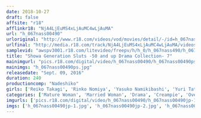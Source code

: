 ```yaml
---
date: 2018-10-27
draft: false
affsite: "r18"
afflinkr18: "NjA4LjEuMS4xLjAuMC4wLjAuMA"
url: "h_067nass00490"
urloriginal: "http://www.r18.com/videos/vod/movies/detail/-/id=h_067nass00490"
urlfinal: "http://media.r18.com/track/NjA4LjEuMS4xLjAuMC4wLjAuMA/videos/vod/movies/detail/-/id=h_067nass00490"
samplevid: "awspv3001.r18.com/litevideo/freepv/h/h_0/h_067nass490/h_067nass490_dmb_w.mp4"
title: "Showa Generation Sluts -50 and up Drama Collection- 7"
mainimgurl: "pics.r18.com/digital/video/h_067nass00490/h_067nass00490ps.jpg"
mainimgs: "h_067nass00490ps.jpg"
releasedate: "Sept. 09, 2016"
duration: 240
productioncomp: "Nadeshiko"
girls: ['Reiko Takagi', 'Rinko Nomiya', 'Yasuko Namikibashi', 'Yuri Tatsuno', 'Shizuko Miyauchi', 'Fumie Tokikoshi', 'Masako Aida', 'Yuri Takahata', 'Kyoko Shimada', 'Noriko Uchida']
categories: ['Mature Woman', 'Married Woman', 'Drama', 'Creampie', 'Over 4 Hours', 'Hi-Def']
imgurls: ['pics.r18.com/digital/video/h_067nass00490/h_067nass00490jp-1.jpg', 'pics.r18.com/digital/video/h_067nass00490/h_067nass00490jp-2.jpg', 'pics.r18.com/digital/video/h_067nass00490/h_067nass00490jp-3.jpg', 'pics.r18.com/digital/video/h_067nass00490/h_067nass00490jp-4.jpg', 'pics.r18.com/digital/video/h_067nass00490/h_067nass00490jp-5.jpg', 'pics.r18.com/digital/video/h_067nass00490/h_067nass00490jp-6.jpg', 'pics.r18.com/digital/video/h_067nass00490/h_067nass00490jp-7.jpg', 'pics.r18.com/digital/video/h_067nass00490/h_067nass00490jp-8.jpg', 'pics.r18.com/digital/video/h_067nass00490/h_067nass00490jp-9.jpg', 'pics.r18.com/digital/video/h_067nass00490/h_067nass00490jp-10.jpg', 'pics.r18.com/digital/video/h_067nass00490/h_067nass00490jp-11.jpg', 'pics.r18.com/digital/video/h_067nass00490/h_067nass00490jp-12.jpg', 'pics.r18.com/digital/video/h_067nass00490/h_067nass00490jp-13.jpg', 'pics.r18.com/digital/video/h_067nass00490/h_067nass00490jp-14.jpg', 'pics.r18.com/digital/video/h_067nass00490/h_067nass00490jp-15.jpg', 'pics.r18.com/digital/video/h_067nass00490/h_067nass00490jp-16.jpg', 'pics.r18.com/digital/video/h_067nass00490/h_067nass00490jp-17.jpg', 'pics.r18.com/digital/video/h_067nass00490/h_067nass00490jp-18.jpg', 'pics.r18.com/digital/video/h_067nass00490/h_067nass00490jp-19.jpg', 'pics.r18.com/digital/video/h_067nass00490/h_067nass00490jp-20.jpg']
imgs: ['h_067nass00490jp-1.jpg', 'h_067nass00490jp-2.jpg', 'h_067nass00490jp-3.jpg', 'h_067nass00490jp-4.jpg', 'h_067nass00490jp-5.jpg', 'h_067nass00490jp-6.jpg', 'h_067nass00490jp-7.jpg', 'h_067nass00490jp-8.jpg', 'h_067nass00490jp-9.jpg', 'h_067nass00490jp-10.jpg', 'h_067nass00490jp-11.jpg', 'h_067nass00490jp-12.jpg', 'h_067nass00490jp-13.jpg', 'h_067nass00490jp-14.jpg', 'h_067nass00490jp-15.jpg', 'h_067nass00490jp-16.jpg', 'h_067nass00490jp-17.jpg', 'h_067nass00490jp-18.jpg', 'h_067nass00490jp-19.jpg', 'h_067nass00490jp-20.jpg']
---
```

